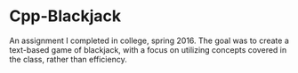 # Cpp-Blackjack
An assignment I completed in college, spring 2016. The goal was to create a text-based game of blackjack, with a focus on utilizing concepts covered in the class, rather than efficiency.
